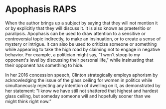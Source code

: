 # Apophasis RAPS

When the author brings up a subject by saying that they will not mention it or by explicitly that they will discuss it. It is also known as praeteritio or paralipsis. Apophasis can be used to draw attention to a sensitive or controversial topic indirectly, to make an insinuation, or to create a sense of mystery or intrigue. It can also be used to criticize someone or something while appearing to take the high road by claiming not to engage in negative behavior. For example, a politician might say, "I won't stoop to my opponent's level by discussing their personal life," while insinuating that their opponent has something to hide.

In her 2016 concession speech, Clinton strategically employs aphorism by acknowledging the issue of the glass ceiling for women in politics while simultaneously rejecting any intention of dwelling on it, as demonstrated by her statement: "I know we have still not shattered that highest and hardest glass ceiling, but someday someone will and hopefully sooner than we might think right now.”
